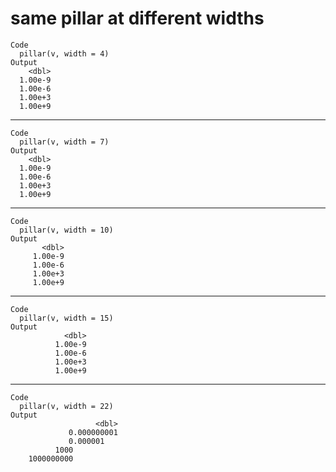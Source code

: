 # same pillar at different widths

    Code
      pillar(v, width = 4)
    Output
        <dbl>
      1.00e-9
      1.00e-6
      1.00e+3
      1.00e+9

---

    Code
      pillar(v, width = 7)
    Output
        <dbl>
      1.00e-9
      1.00e-6
      1.00e+3
      1.00e+9

---

    Code
      pillar(v, width = 10)
    Output
           <dbl>
         1.00e-9
         1.00e-6
         1.00e+3
         1.00e+9

---

    Code
      pillar(v, width = 15)
    Output
                <dbl>
              1.00e-9
              1.00e-6
              1.00e+3
              1.00e+9

---

    Code
      pillar(v, width = 22)
    Output
                       <dbl>
                 0.000000001
                 0.000001   
              1000          
        1000000000          

